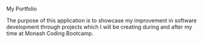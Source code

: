 My Portfolio

The purpose of this application is to showcase my improvement in software development through projects which I will be creating during and after my time at Monash Coding Bootcamp.